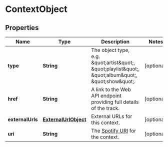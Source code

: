 

# ContextObject


## Properties

| Name | Type | Description | Notes |
|------------ | ------------- | ------------- | -------------|
|**type** | **String** | The object type, e.g. \&quot;artist\&quot;, \&quot;playlist\&quot;, \&quot;album\&quot;, \&quot;show\&quot;.  |  [optional] |
|**href** | **String** | A link to the Web API endpoint providing full details of the track. |  [optional] |
|**externalUrls** | [**ExternalUrlObject**](ExternalUrlObject.md) | External URLs for this context. |  [optional] |
|**uri** | **String** | The [Spotify URI](/documentation/web-api/concepts/spotify-uris-ids) for the context.  |  [optional] |



